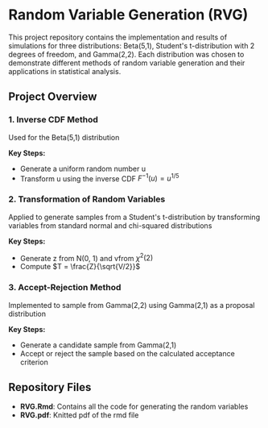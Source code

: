 # Random Variable Generation (RVG)

This project repository contains the implementation and results of simulations for three distributions: Beta(5,1), Student's t-distribution with 2 degrees of freedom, and Gamma(2,2). Each distribution was chosen to demonstrate different methods of random variable generation and their applications in statistical analysis.

## Project Overview

### 1. Inverse CDF Method
Used for the Beta(5,1) distribution

**Key Steps:**
- Generate a uniform random number u
- Transform u using the inverse CDF $F^{-1}(u) = u^{1/5}$

### 2. Transformation of Random Variables
Applied to generate samples from a Student's t-distribution by transforming variables from standard normal and chi-squared distributions

**Key Steps:**
- Generate z from N(0, 1) and vfrom $\chi^2(2)$
- Compute $T = \frac{Z}{\sqrt{V/2}}$

### 3. Accept-Rejection Method
Implemented to sample from Gamma(2,2) using Gamma(2,1) as a proposal distribution

**Key Steps:**
- Generate a candidate sample from Gamma(2,1)
- Accept or reject the sample based on the calculated acceptance criterion

## Repository Files

- **RVG.Rmd**: Contains all the code for generating the random variables
- **RVG.pdf**: Knitted pdf of the rmd file
